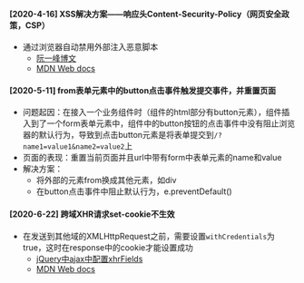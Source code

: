 #### [2020-4-16] XSS解决方案——响应头Content-Security-Policy（网页安全政策，CSP）
- 通过浏览器自动禁用外部注入恶意脚本
  - [阮一峰博文](http://www.ruanyifeng.com/blog/2016/09/csp.html)
  - [MDN Web docs](https://developer.mozilla.org/zh-CN/docs/Web/HTTP/Headers/Content-Security-Policy)

#### [2020-5-11] from表单元素中的button点击事件触发提交事件，并重置页面
- 问题起因：在接入一个业务组件时（组件的html部分有button元素），组件插入到了一个form表单元素中，组件中的button按钮的点击事件中没有阻止浏览器的默认行为，导致到点击button元素是将表单提交到`/?name1=value1&name2=value2`上
- 页面的表现：重置当前页面并且url中带有form中表单元素的name和value
- 解决方案：
  - 将外部的元素from换成其他元素，如div
  - 在button点击事件中阻止默认行为，e.preventDefault()

#### [2020-6-22] 跨域XHR请求set-cookie不生效
- 在发送到其他域的XMLHttpRequest之前，需要设置`withCredentials`为true，这时在response中的cookie才能设置成功
  - [jQuery中ajax中配置xhrFields](https://jquery.cuishifeng.cn/jQuery.Ajax.html)
  - [MDN Web docs](https://developer.mozilla.org/zh-CN/docs/Web/API/XMLHttpRequest/withCredentials)

